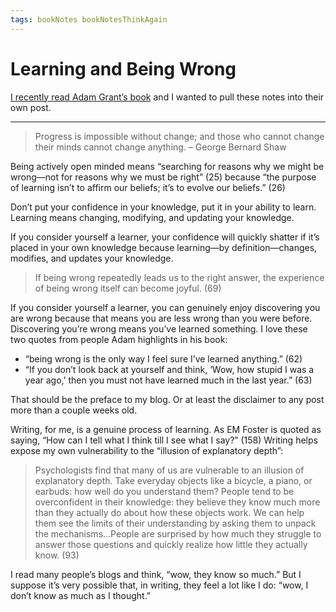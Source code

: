 ```yaml
---
tags: bookNotes bookNotesThinkAgain
---
```


# Learning and Being Wrong

[I recently read Adam Grant’s book](/2021/book-notes-think-again-by-adam-grant) and I wanted to pull these notes into their own post.

---

> Progress is impossible without change; and those who cannot change their minds cannot change anything. – George Bernard Shaw

Being actively open minded means “searching for reasons why we might be wrong—not for reasons why we must be right” (25) because “the purpose of learning isn’t to affirm our beliefs; it’s to evolve our beliefs.” (26)

Don’t put your confidence in your knowledge, put it in your ability to learn. Learning means changing, modifying, and updating your knowledge.

If you consider yourself a learner, your confidence will quickly shatter if it’s placed in your own knowledge because learning—by definition—changes, modifies, and updates your knowledge.

> If being wrong repeatedly leads us to the right answer, the experience of being wrong itself can become joyful. (69)

If you consider yourself a learner, you can genuinely enjoy discovering you are wrong because that means you are less wrong than you were before. Discovering you’re wrong means you’ve learned something. I love these two quotes from people Adam highlights in his book:  

- “being wrong is the only way I feel sure I’ve learned anything.” (62)
- “If you don’t look back at yourself and think, ‘Wow, how stupid I was a year ago,’ then you must not have learned much in the last year.” (63)

That should be the preface to my blog. Or at least the disclaimer to any post more than a couple weeks old.

Writing, for me, is a genuine process of learning. As EM Foster is quoted as saying, “How can I tell what I think till I see what I say?” (158) Writing helps expose my own vulnerability to the “illusion of explanatory depth”:

> Psychologists find that many of us are vulnerable to an illusion of explanatory depth. Take everyday objects like a bicycle, a piano, or earbuds: how well do you understand them? People tend to be overconfident in their knowledge: they believe they know much more than they actually do about how these objects work. We can help them see the limits of their understanding by asking them to unpack the mechanisms…People are surprised by how much they struggle to answer those questions and quickly realize how little they actually know. (93)

I read many people’s blogs and think, “wow, they know so much.” But I suppose it’s very possible that, in writing, they feel a lot like I do: “wow, I don’t know as much as I thought.”